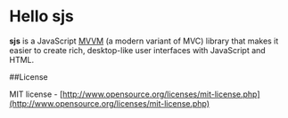 Hello sjs
=========
**sjs** is a JavaScript [MVVM](http://en.wikipedia.org/wiki/Model_View_ViewModel) (a modern variant of MVC) library that makes it easier to create rich, desktop-like user interfaces with JavaScript and HTML.

##License

MIT license - [http://www.opensource.org/licenses/mit-license.php](http://www.opensource.org/licenses/mit-license.php)